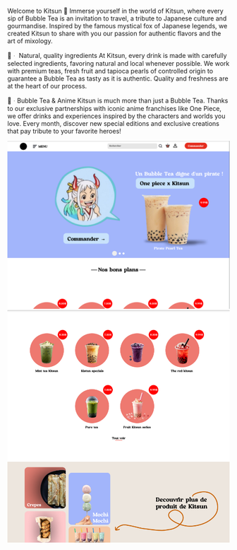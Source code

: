 Welcome to Kitsun 🦊
Immerse yourself in the world of Kitsun, where every sip of Bubble Tea is an invitation to travel, a tribute to Japanese culture and gourmandise. Inspired by the famous mystical fox of Japanese legends, we created Kitsun to share with you our passion for authentic flavors and the art of mixology.

🌱ᆞ Natural, quality ingredients
At Kitsun, every drink is made with carefully selected ingredients, favoring natural and local whenever possible. We work with premium teas, fresh fruit and tapioca pearls of controlled origin to guarantee a Bubble Tea as tasty as it is authentic. Quality and freshness are at the heart of our process.

🍵ᆞBubble Tea & Anime
Kitsun is much more than just a Bubble Tea. Thanks to our exclusive partnerships with iconic anime franchises like One Piece, we offer drinks and experiences inspired by the characters and worlds you love. Every month, discover new special editions and exclusive creations that pay tribute to your favorite heroes!

![Aperçu de kitsun](Kitsun/imgrepo/1.png)
![Aperçu de kitsun](Kitsun/imgrepo/2.png)

